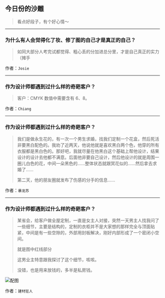 ## 今日份的沙雕

> 看点好段子，有个好心情～


 
---

### 为什么有人会觉得化了妆、修了图的自己才是真正的自己？

> 如同大部分人考完试都觉得、粗心丢的分加进总分里，才是自己真正的实力（摊手


作者：`Josie`

---

### 作为设计师都遇到过什么样的奇葩客户？

> 客户：CMYK 数值中需要含有 6、8。


作者：`Chiang`

---

### 作为设计师都遇到过什么样的奇葩客户？

> 我们是做永生花的，有一次一个男生求婚，找我们定制一个花盒，然后死活非要黑白配色的。我劝了近两天，他说他就是喜欢黑白两个色，他穿的所有衣服都是黑白色的。那好吧，我就尽量在他黑白这个基础上帮他设计，结果设计的设计去他都不满意。后面他非要自己设计，然后他设计的就是周围一圈儿白色的花，中间一朵黑色的……整体状态就跟冥花似的……然后拿去求婚了……
> 
> 第二天，他的朋友圈就发布了伤感的分手的信息……


作者：`暴龙苏`

---

### 作为设计师都遇到过什么样的奇葩客户？

> 某省会，给客户做全屋定制，一直是女主人对接，突然一天男主人找我问了一些细节，主要是结构的，定制的衣柜并不是大家想的那样完全与顶面贴紧，中间是有一些空隙的，外部用封板解决，刚好内部形成了一个密闭小空间。
> 
> 就是图中红线部分
> 
> 这男业主特意跟我探讨了这个细节，咳咳。
> 
> 没错，也是用来放钱的，多半是私房钱。



![配图](http://pic1.zhimg.com/70/v2-b1a621cce4692f4a8ebc3be213ff0dd8_b.jpg)


作者：`建材狂人`